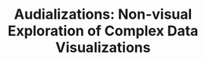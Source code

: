 ---
###############
# DO NOT EDIT
layout: proposal 
###############

###############
# TO EDIT
# pub title
title: "Audializations: Non-visual Exploration of Complex Data Visualizations"

selected: false

# publication image
image:
 name: audializations.jpg
 alt-text: "Interacting with a transparent touchscreen with a complex circuits image " # provide a short description for the image #a11y

# short description of the publication
motivation: "Information visualization tries to ease the understanding of complex data through the use of characteristics such as size, color, or location of elements. However, nost graphical representations of data - from simple charts to data visualizations - are not accessible to blind people. The most common solution is to provide a description of the chart, which does not enable a blind person to explore charts interactively nor to make their own interpretation of the data. In this work, we aim to explore information visualizations alongside different characteristics of audio (e.g., pitch, volume, or timbre) in order to enable blind users to explore - and perceive - complex data visualizations (or more broadly, representations) through audio.
"

work: "In this thesis, you will be challenged to design, develop and evaluate accessible visualizations that allow blind people to explore complex data.  You will conduct user studies early on to engage stakeholders in co-design sessions ensuring user engagement and representation."

people:
 - jpvg

###
---